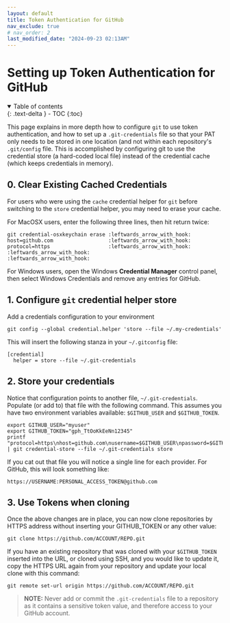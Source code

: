 ```yaml
---
layout: default
title: Token Authentication for GitHub
nav_exclude: true
# nav_order: 2
last_modified_date: "2024-09-23 02:13AM"
---
```


# Setting up Token Authentication for GitHub

<details open markdown="block">
  <summary>
    Table of contents
  </summary>
  {: .text-delta }
- TOC
{:toc}
</details>

This page explains in more depth how to configure `git` to use token authentication, and how to set up a `.git-credentials` file so that your PAT only needs to be stored in one location (and not within each repository's `.git/config` file. This is accomplished by configuring git to use the credential store (a hard-coded local file) instead of the credential cache (which keeps credentials in memory).

## 0. Clear Existing Cached Credentials

For users who were using the `cache` credential helper for `git` before switching to the `store`
credential helper, you may need to erase your cache.

For MacOSX users, enter the following three lines, then hit return twice:

```
git credential-osxkeychain erase :leftwards_arrow_with_hook:
host=github.com                  :leftwards_arrow_with_hook:
protocol=https                   :leftwards_arrow_with_hook:
:leftwards_arrow_with_hook:
:leftwards_arrow_with_hook:
```

For Windows users, open the Windows **Credential Manager** control panel, then select Windows Credentials
and remove any entries for GitHub.


## 1. Configure `git` credential helper store

Add a credentials configuration to your environment

```
git config --global credential.helper 'store --file ~/.my-credentials'
```

This will insert the following stanza in your `~/.gitconfig` file:

```
[credential]
  helper = store --file ~/.git-credentials
```
    
## 2. Store your credentials

Notice that configuration points to another file, `~/.git-credentials`. Populate (or add to) that file with the following command. This assumes you have two environment variables available: `$GITHUB_USER` and `$GITHUB_TOKEN`.

```
export GITHUB_USER="myuser"
export GITHUB_TOKEN="gph_TtOoKkEeNn12345"
printf "protocol=https\nhost=github.com\nusername=$GITHUB_USER\npassword=$GITHUB_TOKEN" | git credential-store --file ~/.git-credentials store
```
    
If you cat out that file you will notice a single line for each provider. For GitHub, this will look something like:
    
```
https://USERNAME:PERSONAL_ACCESS_TOKEN@github.com
```

## 3. Use Tokens when cloning

Once the above changes are in place, you can now clone repositories by HTTPS address without inserting your GITHUB_TOKEN or any other value:

```
git clone https://github.com/ACCOUNT/REPO.git
```

If you have an existing repository that was cloned with your `$GITHUB_TOKEN` inserted into the URL, or cloned
using SSH, and you would like to update it, copy the HTTPS URL again from your repository and update your
local clone with this command:

```
git remote set-url origin https://github.com/ACCOUNT/REPO.git
```

> **NOTE:** Never add or commit the `.git-credentials` file to a repository as it contains a sensitive token value, and
> therefore access to your GitHub account.

